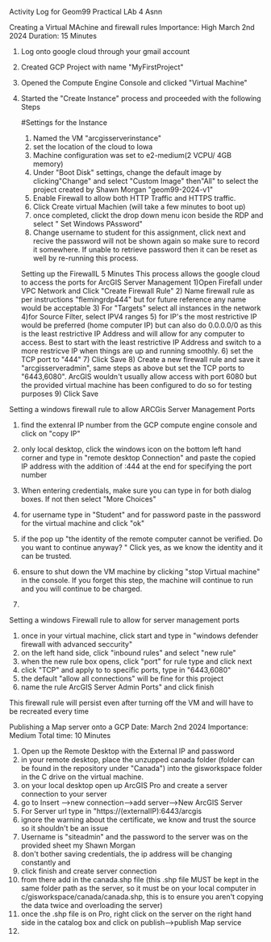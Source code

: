 Activity Log for Geom99 Practical LAb 4 Asnn

Creating a Virtual MAchine and firewall rules
Importance: High 
March 2nd 2024
Duration: 15 Minutes
1) Log onto google cloud through your gmail account 
2) Created GCP Project with name "MyFirstProject"
3) Opened the Compute Engine Console and clicked "Virtual Machine"
4) Started the "Create Instance" process and proceeded with the following Steps

   #Settings for the Instance
   1) Named the VM "arcgisserverinstance"
   2) set the location of the cloud to Iowa
   3) Machine configuration was set to e2-medium(2 VCPU/ 4GB memory)
   4) Under "Boot Disk" settings, change the default image by clicking"Change" and select "Custom Image" then"All" to select the project created by Shawn Morgan "geom99-2024-v1"
   5) Enable Firewall to allow both HTTP Traffic and HTTPS traffic.
   6) Click Create virtual Machien (will take a few minutes to boot up)
   7) once completed, clickt the drop down menu icon beside the RDP and select " Set Windows PAssword"
   8) Change username to student for this assignment, click next and recive the password will not be shown again so make sure to record it somewhere.  If unable to retrieve password then it can be reset as well by re-running this process.


   Setting up the FirewallL 5 Minutes
This process allows the google cloud to access the ports for ArcGIS Server Management
   1)Open Firefall  under VPC Network and Click "Create Firewall Rule"
   2) Name firewall rule as per instructions "flemingrdp444" but for future reference any name would be acceptable
   3) For "Targets" select  all instances in the network
   4)for Source Filter,  select IPV4 ranges
   5) for IP's the most restrictive IP would be preferred (home computer IP) but can also do 0.0.0.0/0 as this is the least restrictive IP Address and will allow for any computer to access.  Best to start with the least restrictive IP Address and switch to a more restricve IP when things are up and running smoothly.
   6) set the TCP port to "444"
   7) Click Save
   8) Create a new firewall rule and save it "arcgisserveradmin", same steps as above but set the TCP ports to "6443,6080".  ArcGIS wouldn't usually allow access with port 6080 but the provided virtual machine has been configured to do so for testing purposes
   9) Click Save

  Setting a windows firewall rule to allow ARCGis Server Management Ports 
  
1) find the extenral IP number from the GCP compute engine console and click on "copy IP"
2) only local desktop, click the windows icon on the bottom left hand corner and type in  "remote desktop Connection" and paste the copied IP address with the addition of :444 at the end for specifying the port number
3) When entering credentials, make sure you can type in for both dialog boxes.  If not then select "More Choices"
4) for username type in "Student" and for password paste in the password for the virtual machine and click "ok"
5) if the pop up "the identity of the remote computer cannot be verified.  Do you want to continue anyway? "  Click yes, as we know the identity and it can be trusted.
6) ensure to shut down the VM machine by clicking "stop Virtual machine" in the console.  If you forget this step, the machine will continue to run and you will continue to be charged.

7) 

Setting a windows Firewall rule to allow for server management ports
1) once in your virtual machine, click start and type in "windows defender firewall with advanced seccurity"
2) on the left hand side, click "inbound rules"  and select "new rule"
3) when the new rule box opens, click "port"  for rule type and click next
4) click  "TCP" and apply to to specific ports,  type in "6443,6080"
5) the default "allow all connections" will be fine for this project
6) name the rule ArcGIS Server Admin Ports" and click finish

This firewall rule will persist even after turning off the VM and will have to be recreated every time 


Publishing a Map server onto a GCP
Date: March 2nd 2024
Importance: Medium
Total time: 10 Minutes
1) Open up the Remote Desktop with the External IP and password
2) in your remote desktop, place the unzupped canada folder (folder can be found in the repository under "Canada") into the gisworkspace folder in the C drive on the virtual machine.
3) on your local desktop open up ArcGIS Pro and create a server connection to your server
4) go to Insert -->new connection-->add server-->New ArcGIS Server
5) For Server url type in "https://(externalIP):6443/arcgis
6) ignore the warning about the certificate, we know and trust the source so it shouldn't be an issue
7) Username is "siteadmin" and the password to the server was on the provided sheet my Shawn Morgan
8) don't bother saving credentials, the ip address will be changing constantly and
9) click finish and create server connection
10) from there add in the canada.shp file (this .shp file MUST be kept in the same folder path as the server, so it must be on your local computer in c/gisworkspace/canada/canada.shp, this is to ensure you aren't copying the data twice and overloading the server)
11) once the .shp file is on Pro, right click on the server on the right hand side in the catalog box and click on publish-->publish Map service
12) 


  
      

